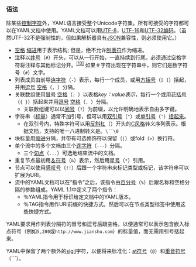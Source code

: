 ### 语法


除某些[控制字符](https://en.wikipedia.org/wiki/Control_character "控制角色")外，YAML语言接受整个Unicode字符集。所有可接受的字符都可以在YAML文档中使用。YAML文档可以用[UTF-8](https://en.wikipedia.org/wiki/UTF-8 "UTF-8")，[UTF-16](https://en.wikipedia.org/wiki/UTF-16 "UTF-16")和[UTF-32编码](https://en.wikipedia.org/wiki/UTF-32 "UTF-32")。（虽然UTF-32不是强制性的，但如果解析器具有[JSON](https://en.wikipedia.org/wiki/JSON "JSON")兼容性，则必须使用它。）

*   [空格](https://en.wikipedia.org/wiki/Whitespace_(computer_science) "空白（计算机科学）") [缩进](https://en.wikipedia.org/wiki/Indent_style "缩进风格")用于表示结构; 但是，绝不允许[制表符](https://en.wikipedia.org/wiki/Tab_character "制表符")作为缩进。
*   注释以[井号](https://en.wikipedia.org/wiki/Number_sign "数字标志")（`#`）开头，可以从一行开始，一直持续到行尾。必须通过空格字符将注释与其他标记分开。<sup>[[13]](https://en.wikipedia.org/wiki/YAML#cite_note-13)</sup> 如果＃字符出现在字符串中，则它们是数字符号（`#`）文字。
*   列表成员由前导[连字符](https://en.wikipedia.org/wiki/Hyphen-minus "连字号 - 减号")（`-`）表示，每行一个成员，或用[方括号](https://en.wikipedia.org/wiki/Square_brackets "方括号")（`[ ]`）括起，并用[逗号](https://en.wikipedia.org/wiki/Comma_(punctuation) "逗号（标点符号）") [空格](https://en.wikipedia.org/wiki/Space_(punctuation) "空格（标点符号）")（`, `）分隔。
*   关联数组使用[冒号](https://en.wikipedia.org/wiki/Colon_(punctuation) "冒号（标点符号）") [空格](https://en.wikipedia.org/wiki/Space_(punctuation) "空格（标点符号）")（`: `）以表格*key：value表示*，每行一个或用[花括号](https://en.wikipedia.org/wiki/Curly_braces "大括号")（`{ }`）括起来并用[逗号](https://en.wikipedia.org/wiki/Comma_(punctuation) "逗号（标点符号）") [空格](https://en.wikipedia.org/wiki/Space_(punctuation) "空格（标点符号）")（`, `）分隔。
    *   关联数组键可以以[问号](https://en.wikipedia.org/wiki/Question_mark "问号")（`?`）为前缀，以允许明确地表示自由多字键。
*   字符串（[标量](https://en.wikipedia.org/wiki/Scalar_(computing) "标量（计算）")）通常不加引号，但可以用[双引号](https://en.wikipedia.org/wiki/Double_quote "双引号")（`"`）或[单引号](https://en.wikipedia.org/wiki/Single_quote "单引号")（`'`）[括起来](https://en.wikipedia.org/wiki/Single_quote "单引号")。
    *   在双引号内，特殊字符可以用[反斜杠](https://en.wikipedia.org/wiki/Backslash "反斜杠")（）开头的[C风格](https://en.wikipedia.org/wiki/C_(programming_language) "C（编程语言）")转义序列表示。根据文档，支持的唯一八进制转义是。[](https://en.wikipedia.org/wiki/Backslash "反斜杠")`\``\0`
*   块标量用[缩进](https://en.wikipedia.org/wiki/Indent_style "缩进风格")分隔，并带有可选修饰符以保留（`|`）或fold（`>`）换行符。
*   单个流中的多个文档由三个[连字符](https://en.wikipedia.org/wiki/Hyphens "连字符")（`---`）分隔。
    *   三个[句点](https://en.wikipedia.org/wiki/Full_stop "完全停止")（`...`）可选地结束流中的文档。
*   重复节点最初用[＆符号](https://en.wikipedia.org/wiki/Ampersand "和号")（`&`）表示，然后用[星号](https://en.wikipedia.org/wiki/Asterisk "星号")（`*`）引用。
*   节点可以使用[感叹号](https://en.wikipedia.org/wiki/Exclamation_point "感叹号")（`!!`）后跟一个字符串来标记类型或标记，该字符串可以扩展为URI。
*   流中的YAML文档可以在“指令”之后，该指令由[百分号](https://en.wikipedia.org/wiki/Percent_sign "百分号")（`%`）后跟名称和空格分隔的参数组成。YAML 1.1中定义了两个指令：
    *   ％YAML指令用于标识给定文档中的YAML版本。
    *   ％TAG指令用作URI前缀的快捷方式。然后可以在节点类型标签中使用这些快捷方式。

YAML要求用作列表分隔符的冒号和逗号后跟空格，以便通常可以表示包含嵌入标点符号（例如`5,280`或`http://www.jianshu.com`）的标量值，而无需用引号括起来。

YAML中保留了两个额外的[sigil](https://en.wikipedia.org/wiki/Sigil_(computer_programming) "Sigil（计算机编程）")字符，以便将来标准化：[at符号](https://en.wikipedia.org/wiki/At_sign "在标志")（`@`）和[重音符号](https://en.wikipedia.org/wiki/Accent_grave "口音坟墓")（```）。
